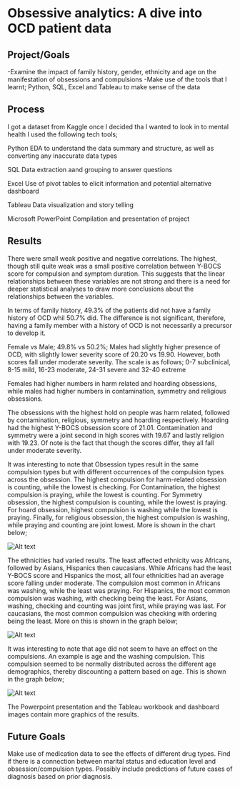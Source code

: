 # Obsessive analytics: A dive into OCD patient data
## Project/Goals
-Examine the impact of family history, gender, ethnicity and age on the manifestation of obsessions and compulsions
-Make use of the tools that I learnt; Python, SQL, Excel and Tableau to make sense of the data

## Process
I got a dataset from Kaggle once I decided tha I wanted to look in to mental health
I used the following tech tools;

Python
EDA to understand the data summary and structure, as well as converting any inaccurate data types

SQL
Data extraction aand grouping to answer questions

Excel
Use of pivot tables to elicit information and potential alternative dashboard

Tableau
Data visualization and story telling

Microsoft PowerPoint
Compilation and presentation of project

## Results
There were small weak positive and negative correlations. The highest, though still quite weak was a small positive correlation between Y-BOCS score for compulsion and symptom duration. This suggests that the linear relationships between these variables are not strong and there is a need for deeper statistical analyses to draw more conclusions about the relationships between the variables.

In terms of family history, 49.3% of the patients did not have a family history of OCD whil 50.7% did. The difference is not significant, therefore, having a family member with a history of OCD is not necessarily a precursor to develop it.

Female vs Male; 49.8% vs 50.2%; Males had slightly higher presence of OCD, with slightly lower severity score of 20.20 vs 19.90. However, both scores fall under moderate severity. The scale is as follows; 0-7 subclinical, 8-15 mild, 16-23 moderate, 24-31 severe and 32-40 extreme

Females had higher numbers in harm related and hoarding obsessions, while males had higher numbers in contamination, symmetry and religious obsessions.

The obsessions with the highest hold on people was harm related, followed by contamination, religious, symmetry and hoarding respectively.
Hoarding had the highest Y-BOCS obsession score of 21.01. Contamination and symmetry were a joint second in high scores with 19.67 and lastly religion with 19.23. Of note is the fact that though the scores differ, they all fall under moderate severity.

It was interesting to note that Obsession types result in the same compulsion types but with different occurrences of the compulsion types across the obsession. The highest compulsion for harm-related obsession is counting, while the lowest is checking. For Contamination, the highest compulsion is praying, while the lowest is counting. For Symmetry obsession, the highest compulsion is counting, while the lowest is praying. For hoard obsession, highest compulsion is washing while the lowest is praying. Finally, for religious obsession, the highest compulsion is washing, while praying and counting are joint lowest.
More is shown in the chart below;

![Alt text](image.png)

The ethnicities had varied results. The least affected ethnicity was Africans, followed by Asians, Hispanics then caucasians. While Africans had the least Y-BOCS score and Hispanics the most, all four ethnicities had an average score falling under moderate.
The compulsion most common in Africans was washing, while the least was praying. For Hispanics, the most common compulsion was washing, with checking being the least. For Asians, washing, checking and counting was joint first, while praying was last. For caucasians, the most common compulsion was checking with ordering being the least.
More on this is shown in the graph below;

![Alt text](image-1.png)

It was interesting to note that age did not seem to have an effect on the compulsions. An example is age and the washing compulsion. This compulsion seemed to be normally distributed across the different age demographics, thereby discounting a pattern based on age. This is shown in the graph below;

![Alt text](image-2.png)

The Powerpoint presentation and the Tableau workbook and dashboard images contain more graphics of the results.


## Future Goals

Make use of medication data to see the effects of different drug types.
Find if there is a connection between marital status and education level and obsession/compulsion types.
Possibly include predictions of future cases of diagnosis based on prior diagnosis.

